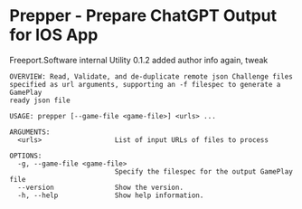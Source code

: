 #  Prepper - Prepare ChatGPT Output for IOS App

Freeport.Software internal Utility 
0.1.2 added author info again, tweak
```
OVERVIEW: Read, Validate, and de-duplicate remote json Challenge files 
specified as url arguments, supporting an -f filespec to generate a GamePlay
ready json file

USAGE: prepper [--game-file <game-file>] <urls> ...

ARGUMENTS:
  <urls>                  List of input URLs of files to process

OPTIONS:
  -g, --game-file <game-file>
                          Specify the filespec for the output GamePlay file
  --version               Show the version.
  -h, --help              Show help information.
  ```
